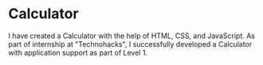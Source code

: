 # Calculator
I have created a Calculator with the help of HTML, CSS, and JavaScript. As part of internship at "Technohacks", I successfully developed a Calculator with application support as part of Level 1.

